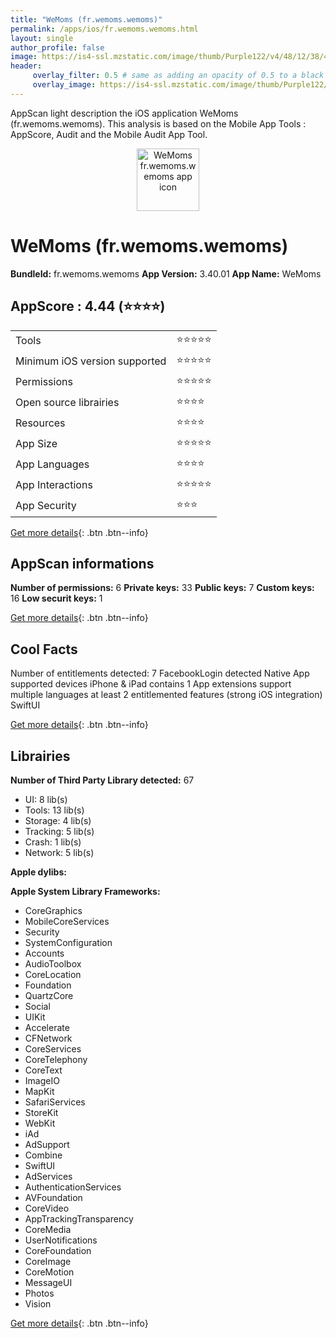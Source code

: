 ```yaml
---
title: "WeMoms (fr.wemoms.wemoms)"
permalink: /apps/ios/fr.wemoms.wemoms.html
layout: single
author_profile: false
image: https://is4-ssl.mzstatic.com/image/thumb/Purple122/v4/48/12/38/48123865-7504-0f38-225f-3777f7033464/AppIcon-0-1x_U007emarketing-0-10-0-sRGB-85-220.png/512x512bb.jpg
header: 
     overlay_filter: 0.5 # same as adding an opacity of 0.5 to a black background
     overlay_image: https://is4-ssl.mzstatic.com/image/thumb/Purple122/v4/48/12/38/48123865-7504-0f38-225f-3777f7033464/AppIcon-0-1x_U007emarketing-0-10-0-sRGB-85-220.png/512x512bb.jpg
---
```

AppScan light description the iOS application WeMoms (fr.wemoms.wemoms). This analysis is based on the Mobile App Tools : AppScore, Audit and the Mobile Audit App Tool.

  
  
<div style="text-align: center;"><img src="https://is4-ssl.mzstatic.com/image/thumb/Purple122/v4/48/12/38/48123865-7504-0f38-225f-3777f7033464/AppIcon-0-1x_U007emarketing-0-10-0-sRGB-85-220.png/512x512bb.jpg" width="100" height="100" alt="WeMoms fr.wemoms.wemoms app icon"></div>  
  
# WeMoms (fr.wemoms.wemoms)

**BundleId:** fr.wemoms.wemoms
**App Version:** 3.40.01
**App Name:** WeMoms


## AppScore : 4.44 (⭐️⭐️⭐️⭐️) 

<table>
<tr><td> Tools </td><td> ⭐️⭐️⭐️⭐️⭐️ </td></tr>
<tr><td> Minimum iOS version supported </td><td> ⭐️⭐️⭐️⭐️⭐️ </td></tr>
<tr><td> Permissions </td><td> ⭐️⭐️⭐️⭐️⭐️ </td></tr>
<tr><td> Open source librairies </td><td> ⭐️⭐️⭐️⭐️ </td></tr>
<tr><td> Resources </td><td> ⭐️⭐️⭐️⭐️ </td></tr>
<tr><td> App Size </td><td> ⭐️⭐️⭐️⭐️⭐️ </td></tr>
<tr><td> App Languages </td><td> ⭐️⭐️⭐️⭐️ </td></tr>
<tr><td> App Interactions </td><td> ⭐️⭐️⭐️⭐️⭐️ </td></tr>
<tr><td> App Security </td><td> ⭐️⭐️⭐️ </td></tr>
</table>

[Get more details](/pricing.html){: .btn .btn--info}  
  
## AppScan informations 

**Number of permissions:** 6
**Private keys:** 33
**Public keys:** 7
**Custom keys:** 16
**Low securit keys:** 1
  
[Get more details](/pricing.html){: .btn .btn--info}

## Cool Facts

Number of entitlements detected: 7
FacebookLogin detected
Native App
supported devices iPhone & iPad
contains 1 App extensions
support multiple languages
at least 2 entitlemented features (strong iOS integration)
SwiftUI
  
[Get more details](/pricing.html){: .btn .btn--info}

## Librairies 
**Number of Third Party Library detected:** 67
- UI: 8 lib(s)
- Tools: 13 lib(s)
- Storage: 4 lib(s)
- Tracking: 5 lib(s)
- Crash: 1 lib(s)
- Network: 5 lib(s)

**Apple dylibs:**


**Apple System Library Frameworks:**
- CoreGraphics
- MobileCoreServices
- Security
- SystemConfiguration
- Accounts
- AudioToolbox
- CoreLocation
- Foundation
- QuartzCore
- Social
- UIKit
- Accelerate
- CFNetwork
- CoreServices
- CoreTelephony
- CoreText
- ImageIO
- MapKit
- SafariServices
- StoreKit
- WebKit
- iAd
- AdSupport
- Combine
- SwiftUI
- AdServices
- AuthenticationServices
- AVFoundation
- CoreVideo
- AppTrackingTransparency
- CoreMedia
- UserNotifications
- CoreFoundation
- CoreImage
- CoreMotion
- MessageUI
- Photos
- Vision


  
[Get more details](/pricing.html){: .btn .btn--info}

